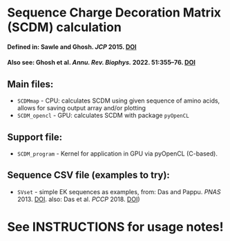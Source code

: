 # Sequence Charge Decoration Matrix (SCDM) calculation

#### Defined in: Sawle and Ghosh. *JCP* 2015. [DOI](http://dx.doi.org/10.1063/1.4929391)

#### Also see: Ghosh et al. *Annu. Rev. Biophys.* 2022. 51:355–76. [DOI](https://doi.org/10.1146/annurev-biophys-120221-095357)

## Main files:

* `SCDMmap` - CPU: calculates SCDM using given sequence of amino acids, allows for saving output array and/or plotting
* `SCDM_opencl` - GPU: calculates SCDM with package `pyOpenCL`

## Support file:

* `SCDM_program` - Kernel for application in GPU via pyOpenCL (C-based).

## Sequence CSV file (examples to try):

* `SVset` - simple EK sequences as examples, from: Das and Pappu. *PNAS* 2013. [DOI](www.pnas.org/cgi/doi/10.1073/pnas.1304749110). also: Das et al. *PCCP* 2018. [DOI](https://doi.org/10.1039/c8cp05095c))


# See INSTRUCTIONS for usage notes!